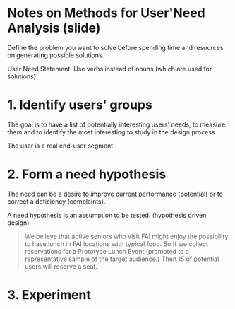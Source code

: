# Notes on Methods for User'Need Analysis (slide)

Define the problem you want to solve before spending time and resources on generating possible solutions.

User Need Statement. 
Use verbs instead of nouns (which are used for solutions)

# 1. Identify users' groups
The goal is to have a list of potentially interesting users' needs, to measure them and to identify the most interesting to study in the design process.

The user is a real end-user segment.


# 2. Form a need hypothesis
The need can be a desire to improve current performance (potential) or to correct a deficiency (complaints).

A need hypothesis is an assumption to be tested.
(hypothesis driven design)

> We believe that active seniors who visit FAI might enjoy the possibility to have lunch in FAI locations with typical food.
> So if we collect reservations for a Prototype Lunch Event (promoted to a representative sample of the target audience.)
> Then 15 of potential users will reserve a seat.




# 3. Experiment
